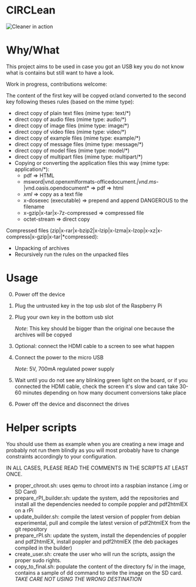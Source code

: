 CIRCLean
========

![Cleaner in action](http://circl.lu/files/circlean_step5.jpg)

Why/What
========

This project aims to be used in case you got an USB key you do not know what is
contains but still want to have a look.

Work in progress, contributions welcome:

The content of the first key will be copyed or/and converted to the second key
following theses rules (based on the mime type):
- direct copy of plain text files (mime type: text/*)
- direct copy of audio files (mime type: audio/*)
- direct copy of image files (mime type: image/*)
- direct copy of video files (mime type: video/*)
- direct copy of example files (mime type: example/*)
- direct copy of message files (mime type: message/*)
- direct copy of model files (mime type: model/*)
- direct copy of multipart files (mime type: multipart/*)
- Copying or converting the application files this way (mime type: application/*):
  - pdf => HTML
  - msword|vnd.openxmlformats-officedocument.*|vnd.ms-*|vnd.oasis.opendocument* => pdf => html
  - *xml* => copy as a text file
  - x-dosexec (executable) => prepend and append DANGEROUS to the filename
  - x-gzip|x-tar|x-7z-compressed => compressed file
  - octet-stream => direct copy

Compressed files (zip|x-rar|x-bzip2|x-lzip|x-lzma|x-lzop|x-xz|x-compress|x-gzip|x-tar|*compressed):
- Unpacking of archives
- Recursively run the rules on the unpacked files

Usage
=====

0. Power off the device
1. Plug the untrusted key in the top usb slot of the Raspberry Pi
2. Plug your own key in the bottom usb slot
    
    *Note*: This key should be bigger than the original one because the archives
          will be copyed

3. Optional: connect the HDMI cable to a screen to see what happen
4. Connect the power to the micro USB

    *Note*: 5V, 700mA regulated power supply

5. Wait until you do not see any blinking green light on the board, or if you
   connected the HDMI cable, check the screen
   it's slow and can take 30-60 minutes depending on how many document
   conversions take place
6. Power off the device and disconnect the drives

Helper scripts
==============

You should use them as example when you are creating a new image and probably not
run them blindly as you will most probably have to change constraints accordingly to
your configuration.

IN ALL CASES, PLEASE READ THE COMMENTS IN THE SCRIPTS AT LEAST ONCE.

* proper_chroot.sh: uses qemu to chroot into a raspbian instance (.img or SD Card)
* prepare_rPI_builder.sh: update the system, add the repositories and install all
    the dependencies needed to compile poppler and pdf2htmlEX on a rPi
* update_builder.sh: compile the latest version of poppler from debian experimental,
    pull and compile the latest version of pdf2htmlEX from the git repository
* prepare_rPI.sh: update the system, install the dependencies of poppler and pdf2htmlEX,
    install poppler and pdf2htmlEX (the deb packages compiled in the builder)
* create_user.sh: create the user who will run the scripts, assign the proper sudo rights.
* copy_to_final.sh: populate the content of the directory fs/ in the image,
    contains a sample of dd command to write the image on the SD card.
    *TAKE CARE NOT USING THE WRONG DESTINATION*



